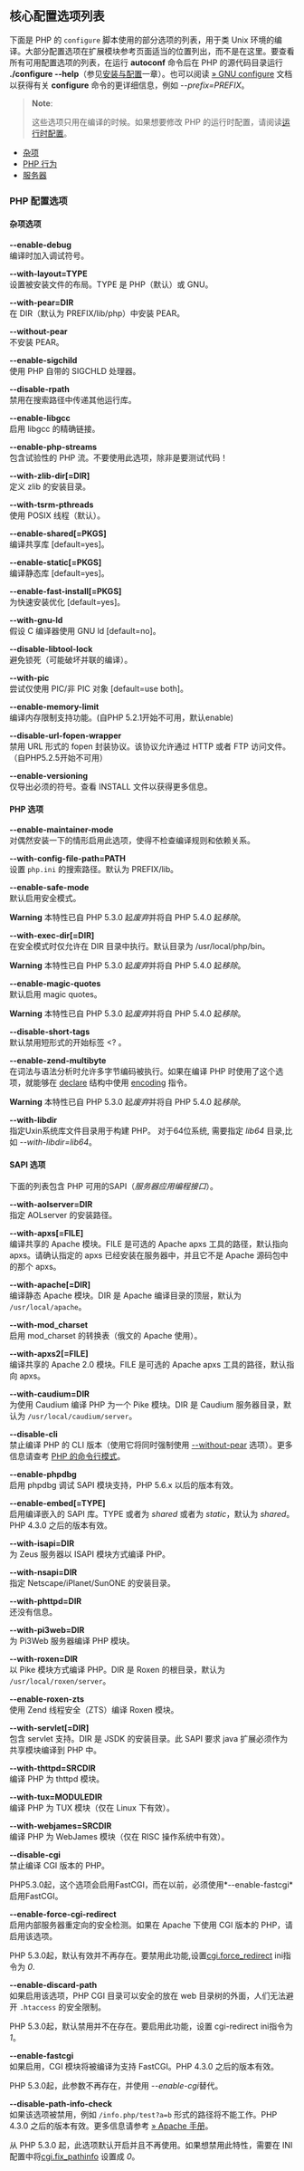 核心配置选项列表
----------------

下面是 PHP 的 `configure` 脚本使用的部分选项的列表，用于类 Unix
环境的编译。大部分配置选项在扩展模块参考页面适当的位置列出，而不是在这里。要查看所有可用配置选项的列表，在运行
**autoconf** 命令后在 PHP 的源代码目录运行 **./configure
--help**（参见<a href="/install.html" class="link">安装与配置</a>一章）。也可以阅读
<a href="http://www.airs.com/ian/configure/" class="link external">» GNU configure</a>
文档以获得有关 **configure** 命令的更详细信息，例如 *--prefix=PREFIX*。

> **Note**:
>
> 这些选项只用在编译的时候。如果想要修改 PHP
> 的运行时配置，请阅读<a href="/configuration.html" class="link">运行时配置</a>。

-   <span class="simpara">
    <a href="/configure/about.html#configure.options.misc" class="link">杂项</a>
    </span>
-   <span class="simpara">
    <a href="/configure/about.html#configure.options.php" class="link">PHP 行为</a>
    </span>
-   <span class="simpara">
    <a href="/configure/about.html#configure.options.servers" class="link">服务器</a>
    </span>

### PHP 配置选项

#### 杂项选项

**--enable-debug**  
编译时加入调试符号。

**--with-layout=TYPE**  
设置被安装文件的布局。TYPE 是 PHP（默认）或 GNU。

**--with-pear=DIR**  
在 DIR（默认为 PREFIX/lib/php）中安装 PEAR。

**--without-pear**  
不安装 PEAR。

**--enable-sigchild**  
使用 PHP 自带的 SIGCHLD 处理器。

**--disable-rpath**  
禁用在搜索路径中传递其他运行库。

**--enable-libgcc**  
启用 libgcc 的精确链接。

**--enable-php-streams**  
包含试验性的 PHP 流。不要使用此选项，除非是要测试代码！

**--with-zlib-dir\[=DIR\]**  
定义 zlib 的安装目录。

**--with-tsrm-pthreads**  
使用 POSIX 线程（默认）。

**--enable-shared\[=PKGS\]**  
编译共享库 \[default=yes\]。

**--enable-static\[=PKGS\]**  
编译静态库 \[default=yes\]。

**--enable-fast-install\[=PKGS\]**  
为快速安装优化 \[default=yes\]。

**--with-gnu-ld**  
假设 C 编译器使用 GNU ld \[default=no\]。

**--disable-libtool-lock**  
避免锁死（可能破坏并联的编译）。

**--with-pic**  
尝试仅使用 PIC/非 PIC 对象 \[default=use both\]。

**--enable-memory-limit**  
编译内存限制支持功能。(自PHP 5.2.1开始不可用，默认enable)

**--disable-url-fopen-wrapper**  
禁用 URL 形式的 fopen 封装协议。该协议允许通过 HTTP 或者 FTP 访问文件。
（自PHP5.2.5开始不可用）

**--enable-versioning**  
仅导出必须的符号。查看 INSTALL 文件以获得更多信息。

#### PHP 选项

**--enable-maintainer-mode**  
对偶然安装一下的情形启用此选项，使得不检查编译规则和依赖关系。

**--with-config-file-path=PATH**  
设置 `php.ini` 的搜索路径。默认为 PREFIX/lib。

**--enable-safe-mode**  
默认启用安全模式。

**Warning**
本特性已自 PHP 5.3.0 起*废弃*并将自 PHP 5.4.0 起*移除*。

**--with-exec-dir\[=DIR\]**  
在安全模式时仅允许在 DIR 目录中执行。默认目录为 /usr/local/php/bin。

**Warning**
本特性已自 PHP 5.3.0 起*废弃*并将自 PHP 5.4.0 起*移除*。

**--enable-magic-quotes**  
默认启用 magic quotes。

**Warning**
本特性已自 PHP 5.3.0 起*废弃*并将自 PHP 5.4.0 起*移除*。

**--disable-short-tags**  
默认禁用短形式的开始标签 \<? 。

**--enable-zend-multibyte**  
在词法与语法分析时允许多字节编码被执行。如果在编译 PHP
时使用了这个选项，就能够在
<a href="/control-structures/declare.html" class="link">declare</a>
结构中使用
<a href="/control-structures/declare.html#control-structures.declare.encoding" class="link">encoding</a>
指令。

**Warning**
本特性已自 PHP 5.3.0 起*废弃*并将自 PHP 5.4.0 起*移除*。

**--with-libdir**  
指定Uxin系统库文件目录用于构建 PHP。 对于64位系统, 需要指定 *lib64*
目录,比如 *--with-libdir=lib64*。

#### SAPI 选项

下面的列表包含 PHP 可用的SAPI（*服务器应用编程接口*）。

**--with-aolserver=DIR**  
指定 AOLserver 的安装路径。

**--with-apxs\[=FILE\]**  
编译共享的 Apache 模块。FILE 是可选的 Apache apxs 工具的路径，默认指向
apxs。请确认指定的 apxs 已经安装在服务器中，并且它不是 Apache
源码包中的那个 apxs。

**--with-apache\[=DIR\]**  
编译静态 Apache 模块。DIR 是 Apache 编译目录的顶层，默认为
`/usr/local/apache`。

**--with-mod\_charset**  
启用 mod\_charset 的转换表（俄文的 Apache 使用）。

**--with-apxs2\[=FILE\]**  
编译共享的 Apache 2.0 模块。FILE 是可选的 Apache apxs
工具的路径，默认指向 apxs。

**--with-caudium=DIR**  
为使用 Caudium 编译 PHP 为一个 Pike 模块。DIR 是 Caudium
服务器目录，默认为 `/usr/local/caudium/server`。

**--disable-cli**  
禁止编译 PHP 的 CLI 版本（使用它将同时强制使用
<a href="/configure/about.html#configure.without-pear" class="link">--without-pear</a>
选项）。更多信息请查考
<a href="/features/commandline.html" class="link">PHP 的命令行模式</a>。

**--enable-phpdbg**  
启用 phpdbg 调试 SAPI 模块支持，PHP 5.6.x 以后的版本有效。

**--enable-embed\[=TYPE\]**  
启用编译嵌入的 SAPI 库。TYPE 或者为 *shared* 或者为 *static*，默认为
*shared*。PHP 4.3.0 之后的版本有效。

**--with-isapi=DIR**  
为 Zeus 服务器以 ISAPI 模块方式编译 PHP。

**--with-nsapi=DIR**  
指定 Netscape/iPlanet/SunONE 的安装目录。

**--with-phttpd=DIR**  
还没有信息。

**--with-pi3web=DIR**  
为 Pi3Web 服务器编译 PHP 模块。

**--with-roxen=DIR**  
以 Pike 模块方式编译 PHP。DIR 是 Roxen 的根目录，默认为
`/usr/local/roxen/server`。

**--enable-roxen-zts**  
使用 Zend 线程安全（ZTS）编译 Roxen 模块。

**--with-servlet\[=DIR\]**  
包含 servlet 支持。DIR 是 JSDK 的安装目录。此 SAPI 要求 java
扩展必须作为共享模块编译到 PHP 中。

**--with-thttpd=SRCDIR**  
编译 PHP 为 thttpd 模块。

**--with-tux=MODULEDIR**  
编译 PHP 为 TUX 模块（仅在 Linux 下有效）。

**--with-webjames=SRCDIR**  
编译 PHP 为 WebJames 模块（仅在 RISC 操作系统中有效）。

**--disable-cgi**  
禁止编译 CGI 版本的 PHP。

PHP5.3.0起，这个选项会启用FastCGI，而在以前，必须使用*--enable-fastcgi*启用FastCGI。

**--enable-force-cgi-redirect**  
启用内部服务器重定向的安全检测。如果在 Apache 下使用 CGI 版本的
PHP，请启用该选项。

PHP
5.3.0起，默认有效并不再存在。要禁用此功能,设置<a href="/ini/core.html#ini.cgi.force-redirect" class="link">cgi.force_redirect</a>
ini指令为 *0*.

**--enable-discard-path**  
如果启用该选项，PHP CGI 目录可以安全的放在 web
目录树的外面，人们无法避开 `.htaccess` 的安全限制。

PHP 5.3.0起，默认禁用并不在存在。要启用此功能，设置 cgi-redirect
ini指令为*1*。

**--enable-fastcgi**  
如果启用，CGI 模块将被编译为支持 FastCGI。PHP 4.3.0 之后的版本有效。

PHP 5.3.0起，此参数不再存在，并使用 *--enable-cgi*替代。

**--disable-path-info-check**  
如果该选项被禁用，例如 `/info.php/test?a=b` 形式的路径将不能工作。PHP
4.3.0 之后的版本有效。更多信息请参考
<a href="http://httpd.apache.org/docs/current/mod/core.html#acceptpathinfo" class="link external">» Apache 手册</a>。

从 PHP 5.3.0 起，此选项默认开启并且不再使用。如果想禁用此特性，需要在
INI
配置中将<a href="/ini/core.html#ini.cgi.fix-pathinfo" class="link">cgi.fix_pathinfo</a>
设置成 *0*。
